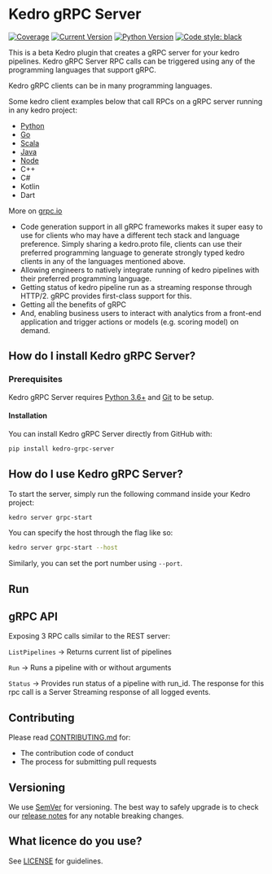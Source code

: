 # Kedro gRPC Server

[![Coverage](https://img.shields.io/badge/coverage-100%25-brightgreen.svg)]()
[![Current Version](https://img.shields.io/badge/current%20version-0.1-yellow.svg)]()
[![Python Version](https://img.shields.io/badge/python-3.6%20%7C%203.7-blue.svg)]()
[![Code style: black](https://img.shields.io/badge/code%20style-black-000000.svg)](https://github.com/ambv/black)

This is a beta Kedro plugin that creates a gRPC server for your kedro pipelines. Kedro gRPC Server RPC calls can be triggered using any of the programming languages that support gRPC.

Kedro gRPC clients can be in many programming languages.

Some kedro client examples below that call RPCs on a gRPC server running in any kedro project:
- [Python]()
- [Go]()
- [Scala]()
- [Java]()
- [Node]()
- C++
- C#
- Kotlin
- Dart

More on [grpc.io](https://grpc.io)

 - Code generation support in all gRPC frameworks makes it super easy to use for clients who may have a different tech stack and language preference. Simply sharing a kedro.proto file, clients can use their preferred programming language to generate strongly typed kedro clients in any of the languages mentioned above.
 - Allowing engineers to natively integrate running of kedro pipelines with their preferred programming language.
 - Getting status of kedro pipeline run as a streaming response through HTTP/2. gRPC provides first-class support for this.
 - Getting all the benefits of gRPC
 - And, enabling business users to interact with analytics from a front-end application and trigger actions or models (e.g. scoring  model) on demand.


## How do I install Kedro gRPC Server?

### Prerequisites

Kedro gRPC Server requires [Python 3.6+](https://realpython.com/installing-python/) and [Git](https://help.github.com/en/github/getting-started-with-github/set-up-git) to be setup.

#### Installation

You can install Kedro gRPC Server directly from GitHub with:

```bash
pip install kedro-grpc-server
```

## How do I use Kedro gRPC Server?

To start the server, simply run the following command inside your Kedro project:

```bash
kedro server grpc-start
```

You can specify the host through the flag like so:

```bash
kedro server grpc-start --host
```

Similarly, you can set the port number using `--port`.

## Run

## gRPC API

Exposing 3 RPC calls similar to the REST server:

`ListPipelines` -> Returns current list of pipelines

`Run` -> Runs a pipeline with or without arguments

`Status` -> Provides run status of a pipeline with run_id.
The response for this rpc call is a Server Streaming response of all logged events.

## Contributing

Please read [CONTRIBUTING.md](CONTRIBUTING.md) for:
* The contribution code of conduct
* The process for submitting pull requests

## Versioning

We use [SemVer](http://semver.org/) for versioning. The best way to safely upgrade is to check our [release notes](RELEASE.md) for any notable breaking changes.

## What licence do you use?

See [LICENSE](LICENSE.md) for guidelines.
